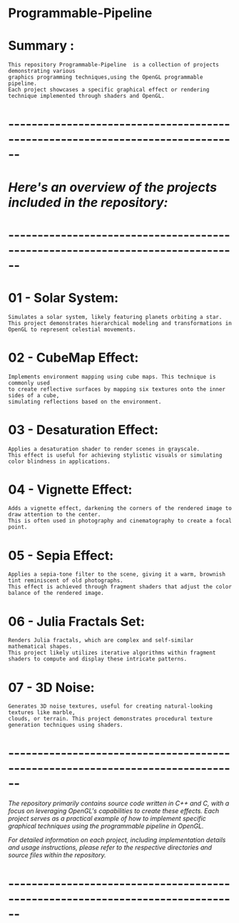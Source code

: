 # Programmable-Pipeline

# Summary : 
    This repository Programmable-Pipeline  is a collection of projects demonstrating various
    graphics programming techniques,using the OpenGL programmable pipeline. 
    Each project showcases a specific graphical effect or rendering technique implemented through shaders and OpenGL.​
# ------------------------------------------------------------------------------
# _Here's an overview of the projects included in the repository:_
# ------------------------------------------------------------------------------
# 01 - Solar System:
    Simulates a solar system, likely featuring planets orbiting a star. 
    This project demonstrates hierarchical modeling and transformations in OpenGL to represent celestial movements.​

# 02 - CubeMap Effect:
    Implements environment mapping using cube maps. This technique is commonly used 
    to create reflective surfaces by mapping six textures onto the inner sides of a cube, 
    simulating reflections based on the environment.​

# 03 - Desaturation Effect:
    Applies a desaturation shader to render scenes in grayscale. 
    This effect is useful for achieving stylistic visuals or simulating color blindness in applications.​

# 04 - Vignette Effect:
    Adds a vignette effect, darkening the corners of the rendered image to draw attention to the center. 
    This is often used in photography and cinematography to create a focal point.​

# 05 - Sepia Effect:
    Applies a sepia-tone filter to the scene, giving it a warm, brownish tint reminiscent of old photographs.
    This effect is achieved through fragment shaders that adjust the color balance of the rendered image.​

# 06 - Julia Fractals Set:
    Renders Julia fractals, which are complex and self-similar mathematical shapes. 
    This project likely utilizes iterative algorithms within fragment shaders to compute and display these intricate patterns.​

# 07 - 3D Noise:
    Generates 3D noise textures, useful for creating natural-looking textures like marble, 
    clouds, or terrain. This project demonstrates procedural texture generation techniques using shaders.​

# ------------------------------------------------------------------------------
 _The repository primarily contains source code written in C++ and C, with a focus on
 leveraging OpenGL's capabilities to create these effects. Each project serves as a 
 practical example of how to implement specific graphical techniques using the programmable pipeline in OpenGL.​_

 _For detailed information on each project, including implementation details and usage instructions, 
 please refer to the respective directories and source files within the repository._
# ------------------------------------------------------------------------------
